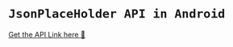 # ` JsonPlaceHolder API in Android `
[Get the API Link here 🔗](https://jsonplaceholder.typicode.com/)
